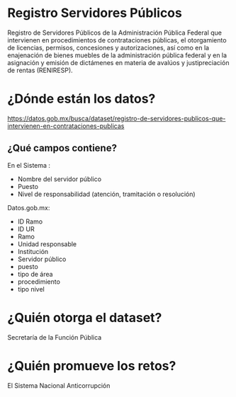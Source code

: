 # Registro Servidores Públicos

Registro de Servidores Públicos de la Administración Pública Federal que intervienen en procedimientos de contrataciones públicas, el otorgamiento de licencias, permisos, concesiones y autorizaciones, así como en la enajenación de bienes muebles de la administración pública federal y en la asignación y emisión de dictámenes en materia de avalúos y justipreciación de rentas (RENIRESP).

# ¿Dónde están los datos?
https://datos.gob.mx/busca/dataset/registro-de-servidores-publicos-que-intervienen-en-contrataciones-publicas

## ¿Qué campos contiene?
En el Sistema : 
+ Nombre del servidor público
+ Puesto 
+ Nivel de responsabilidad (atención, tramitación o resolución)

Datos.gob.mx: 
+ ID Ramo 
+ ID UR 
+ Ramo 
+ Unidad responsable
+ Institución
+ Servidor público 
+ puesto
+ tipo de área
+ procedimiento
+ tipo nivel

# ¿Quién otorga el dataset?
Secretaría de la Función Pública

# ¿Quién promueve los retos?
El Sistema Nacional Anticorrupción
